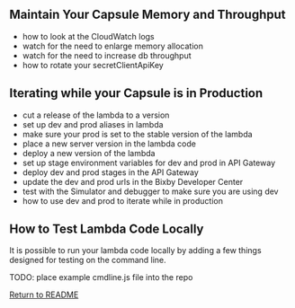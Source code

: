 ## Maintain Your Capsule Memory and Throughput

- how to look at the CloudWatch logs
- watch for the need to enlarge memory allocation
- watch for the need to increase db throughput
- how to rotate your secretClientApiKey

## Iterating while your Capsule is in Production

- cut a release of the lambda to a version
- set up dev and prod aliases in lambda
- make sure your prod is set to the stable version of the lambda
- place a new server version in the lambda code
- deploy a new version of the lambda 
- set up stage environment variables for dev and prod in API Gateway
- deploy dev and prod stages in the API Gateway
- update the dev and prod urls in the Bixby Developer Center
- test with the Simulator and debugger to make sure you are using dev 
- how to use dev and prod to iterate while in production

## How to Test Lambda Code Locally

It is possible to run your lambda code locally by adding a few things designed for testing
on the command line.

TODO: place example cmdline.js file into the repo

[Return to README](../README.md)
